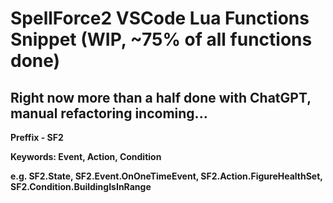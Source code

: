 # SpellForce2 VSCode Lua Functions Snippet (WIP, ~75% of all functions done)
## Right now more than a half done with ChatGPT, manual refactoring incoming...

**Preffix - SF2**

**Keywords: Event, Action, Condition**

**e.g. SF2.State, SF2.Event.OnOneTimeEvent, SF2.Action.FigureHealthSet, SF2.Condition.BuildingIsInRange**
